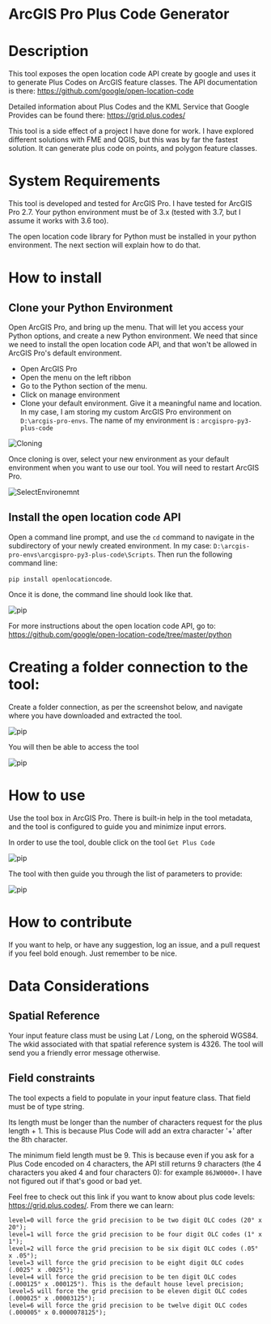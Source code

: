 # ArcGIS Pro Plus Code Generator


# Description

This tool exposes the open location code API create by google and uses it to generate Plus Codes on ArcGIS feature classes. The API documentation is there: https://github.com/google/open-location-code

Detailed information about Plus Codes and the KML Service that Google Provides can be found there: https://grid.plus.codes/

This tool is a side effect of a project I have done for work. I have explored different solutions with FME and QGIS, but this was by far the fastest solution. It can generate plus code on points, and polygon feature classes.

# System Requirements

This tool is developed and tested for ArcGIS Pro. I have tested for ArcGIS Pro 2.7. Your python environment must be of 3.x (tested with 3.7, but I assume it works with 3.6 too). 

The open location code library for Python must be installed in your python environment. The next section will explain how to do that.

# How to install

## Clone your Python Environment

Open ArcGIS Pro, and bring up the menu. That will let you access your Python options, and create a new Python environment. We need that since we need to install the open location code API, and that won't be allowed in ArcGIS Pro's default environment.
 - Open ArcGIS Pro
 - Open the menu on the left ribbon
 - Go to the Python section of the menu.
 - Click on manage environment
 - Clone your default environment. Give it a meaningful name and location. In my case, I am storing my custom ArcGIS Pro environment on `D:\arcgis-pro-envs`. The name of my environment is : `arcgispro-py3-plus-code`

![Cloning](images/clone-environment.png)

Once cloning is over, select your new environment as your default environment when you want to use our tool. You will need to restart ArcGIS Pro.

![SelectEnvironemnt](images/select-python-environment.png)


## Install the open location code API

Open a command line prompt, and use the `cd` command to navigate in the subdirectory of your newly created environment. In my case: `D:\arcgis-pro-envs\arcgispro-py3-plus-code\Scripts`. Then run the following command line:

`pip install openlocationcode`. 

Once it is done, the command line should look like that.

![pip](images/pip-install.png)

For more instructions about the open location code API, go to: https://github.com/google/open-location-code/tree/master/python

# Creating a folder connection to the tool:

Create a folder connection, as per the screenshot below, and navigate where you have downloaded and extracted the tool.

![pip](images/folder-connection.png)

You will then be able to access the tool

![pip](images/folder-connection-2.png)

# How to use

Use the tool box in ArcGIS Pro. There is built-in help in the tool metadata, and the tool is configured to guide you and minimize input errors.

In order to use the tool, double click on the tool `Get Plus Code`

![pip](images/use-tools.png)

The tool with then guide you through the list of parameters to provide:

![pip](images/parameters.png)



# How to contribute

If you want to help, or have any suggestion, log an issue, and a pull request if you feel bold enough. Just remember to be nice.

# Data Considerations

## Spatial Reference

Your input feature class must be using Lat / Long, on the spheroid WGS84. The wkid associated with that spatial reference system is 4326. The tool will send you a friendly error message otherwise.

## Field constraints

The tool expects a field to populate in your input feature class. That field must be of type string. 

Its length must be longer than the number of characters request for the plus length + 1. This is because Plus Code will add an extra character '+' after the 8th character. 

The minimum field length must be 9. This is because even if you ask for a Plus Code encoded on 4 characters, the API still returns 9 characters (the 4 characters you aked 4 and four characters 0): for example `86JW0000+`. I have not figured out if that's good or bad yet. 

Feel free to check out this link if you want to know about plus code levels: https://grid.plus.codes/. From there we can learn:

```
level=0 will force the grid precision to be two digit OLC codes (20° x 20°);
level=1 will force the grid precision to be four digit OLC codes (1° x 1°);
level=2 will force the grid precision to be six digit OLC codes (.05° x .05°);
level=3 will force the grid precision to be eight digit OLC codes (.0025° x .0025°);
level=4 will force the grid precision to be ten digit OLC codes (.000125° x .000125°). This is the default house level precision;
level=5 will force the grid precision to be eleven digit OLC codes (.000025° x .00003125°);
level=6 will force the grid precision to be twelve digit OLC codes (.000005° x 0.0000078125°);
```